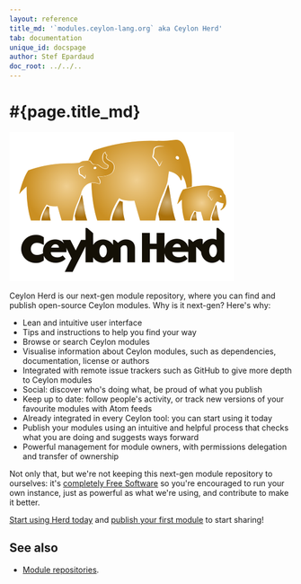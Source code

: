 ```yaml
---
layout: reference
title_md: '`modules.ceylon-lang.org` aka Ceylon Herd'
tab: documentation
unique_id: docspage
author: Stef Epardaud
doc_root: ../../..
---
```


# #{page.title_md}

[![Ceylon Herd](/images/herd-200.png "Ceylon Herd")](https://herd.ceylon-lang.org)

Ceylon Herd is our next-gen module repository, where you can find and publish
open-source Ceylon modules. Why is it next-gen? Here's why:

- Lean and intuitive user interface
- Tips and instructions to help you find your way
- Browse or search Ceylon modules
- Visualise information about Ceylon modules, such as dependencies, documentation,
  license or authors
- Integrated with remote issue trackers such as GitHub to give more depth to Ceylon modules
- Social: discover who's doing what, be proud of what you publish
- Keep up to date: follow people's activity, or track new versions of your favourite modules with
  Atom feeds
- Already integrated in every Ceylon tool: you can start using it today
- Publish your modules using an intuitive and helpful process that checks what you
  are doing and suggests ways forward
- Powerful management for module owners, with permissions delegation and transfer of ownership

Not only that, but we're not keeping this next-gen module repository to ourselves: it's
[completely Free Software](https://herd.ceylon-lang.org/about) so you're encouraged 
to run your own instance, just as powerful as what we're using, and contribute to make it better.

[Start using Herd today](https://herd.ceylon-lang.org/usage) and 
[publish your first module](https://herd.ceylon-lang.org/publish) to start sharing!

## See also

* [Module repositories](..).

